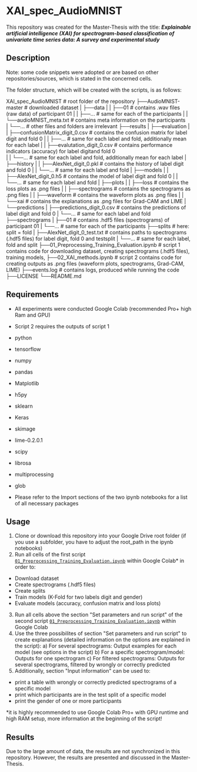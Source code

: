 # XAI_spec_AudioMNIST
This repository was created for the Master-Thesis with the title:
***Explainable artificial intelligence (XAI) for spectrogram-based classification of univariate time series data: A survey and experimental study***

## Description
Note: some code snippets were adopted or are based on other repositories/sources, which is stated in the concerned cells. 

The folder structure, which will be created with the scripts, is as follows:

XAI_spec_AudioMNIST				# root folder of the repository
├──AudioMNIST-master				# downloaded dataset
|	├──data
|	|	├──01				# contains .wav files (raw data) of participant 01
|	|	├──...				# same for each of the participants
|	|	└──audioMNIST_meta.txt		# contains meta information on the participants							
|	└──...					# other files and folders are irrelevant
├──results
|	├──evaluation
|	|	├──confusionMatrix_digit_0.csv	# contains the confusion matrix for label digit and fold 0
|	|	├──...				# same for each label and fold, additionally mean for each label
|	|	├──evalutation_digit_0.csv	# contains performance indicators (accuracy) for label digitand fold 0	
|	|	└──...				# same for each label and fold, additionally mean for each label
|	├──history
|	|	├──AlexNet_digit_0.pkl		# contains the history of label digit and fold 0
|	|	└──...				# same for each label and fold
|	├──models
|	|	├──AlexNet_digit_0.h5		# contains the model of label digit and fold 0
|	|	└──...				# same for each label and fold
|	├──plots
|	|	├──loss				# contains the loss plots as .png files
|	|	├──spectrograms			# contains the spectrograms as .png files
|	|	├──waveform			# contains the waveform plots as .png files
|	|	└──xai				# contains the explanations as .png files for Grad-CAM and LIME
|	└──predictions
|		├──predictions_digit_0.csv	# contains the predictions of label digit and fold 0
|		└──...				# same for each label and fold	
├──spectrograms
|	├──01					# contains .hdf5 files (spectrograms) of participant 01
|	└──...					# same for each of the participants
├──splits					# here: split = fold
|	├──AlexNet_digit_0_test.txt		# contains paths to spectrograms (.hdf5 files) for label digit, fold 0 and testsplit
|	└──...					# same for each label, fold and split
├──01_Preprocessing_Training_Evaluation.ipynb	# script 1 contains code for downloading dataset, creating spectrograms (.hdf5 files), training models, 
├──02_XAI_methods.ipynb				# script 2 contains code for creating outputs as .png files (waveform plots, spectrograms, Grad-CAM, LIME) 
├──events.log					# contains logs, produced while running the code
├──LICENSE
└──README.md

## Requirements
* All experiments were conducted Google Colab (recommended Pro+ high Ram and GPU)
* Script 2 requires the outputs of script 1

* python
* tensorflow
* numpy
* pandas
* Matplotlib
* h5py
* sklearn
* Keras
* skimage
* lime-0.2.0.1
* scipy
* librosa
* multiprocessing
* glob

* Please refer to the Import sections of the two ipynb notebooks for a list of all necessary packages

## Usage
1. Clone or download this repository into your Google Drive root folder (if you use a subfolder, you have to adjust the root_path in the ipynb notebooks)
2. Run all cells of the first script  [`01_Preprocessing_Training_Evaluation.ipynb`](01_Preprocessing_Training_Evaluation.ipynb) within Google Colab* in order to:
- Download dataset
- Create spectrograms (.hdf5 files)
- Create splits
- Train models (K-Fold for two labels digit and gender)
- Evaluate models (accuracy, confusion matrix and loss plots)
3. Run all cells above the section "Set parameters and run script" of the second script [`01_Preprocessing_Training_Evaluation.ipynb`](01_Preprocessing_Training_Evaluation.ipynb) within Google Colab
4. Use the three possibilites of section "Set parameters and run script" to create explanations (detailed information on the options are explained in the script):
a) For several spectrograms: Output examples for each model (see options in the script)
b) For a specific spectrogram/model: Outputs for one spectrogram 
c) For filtered spectrograms: Outputs for several spectrograms, filtered by wrongly or correctly predicted
5. Additionally, section "Input information" can be used to:
- print a table with wrongly or correctly predicted spectrograms of a specific model
- print which participants are in the test split of a specific model
- print the gender of one or more participants



*it is highly recommended to use Google Colab Pro+ with GPU runtime and high RAM setup, more information at the beginning of the script!

## Results
Due to the large amount of data, the results are not synchronized in this repository. However, the results are presented and discussed in the Master-Thesis.





